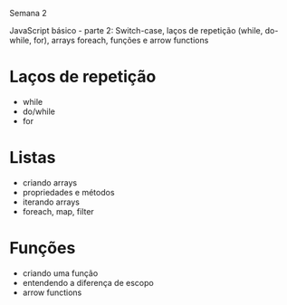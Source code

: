 Semana 2

JavaScript básico - parte 2: 
Switch-case, laços de repetição (while, do-while, for), arrays
foreach, funções e arrow functions

# Laços de repetição
- while
- do/while
- for

# Listas
- criando arrays
- propriedades e métodos
- iterando arrays
- foreach, map, filter

# Funções
- criando uma função
- entendendo a diferença de escopo
- arrow functions
